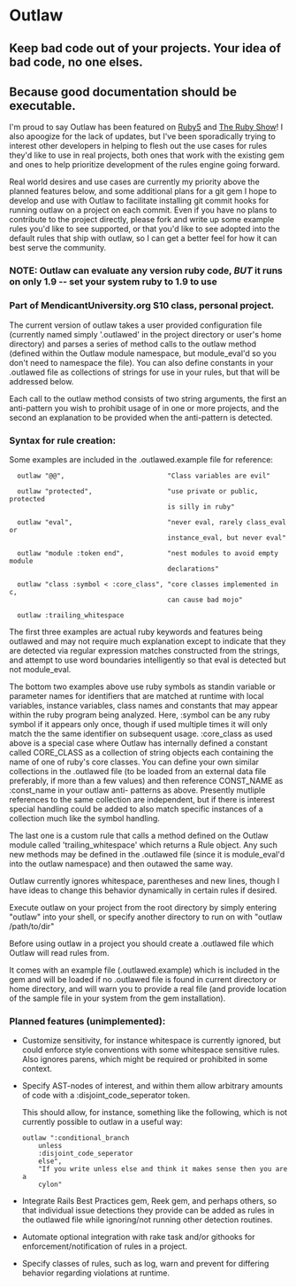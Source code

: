 # Outlaw

## Keep bad code out of your projects.  Your idea of bad code, no one elses.
## Because good documentation should be executable.

I'm proud to say Outlaw has been featured on [Ruby5](http://ruby5.envylabs.com/episodes/315-episode-311-october-5th-2012/stories/2751-thank-you-for-listening-to-ruby5#story-9) and [The Ruby Show](http://rubyshow.com/episodes/197)!  I also apoogize for the lack of updates, but I've been sporadically trying to interest other developers in helping to flesh out the use cases for rules they'd like to use in real projects, both ones that work with the existing gem and ones to help prioritize development of the rules engine going forward.

Real world desires and use cases are currently my priority above the planned features below, and some additional plans for a git gem I hope to develop and use with Outlaw to facilitate installing git commit hooks for running outlaw on a project on each commit.  Even if you have no plans to contribute to the project directly, please fork and write up some example rules you'd like to see supported, or that you'd like to see adopted into the default rules that ship with outlaw, so I can get a better feel for how it can best serve the community.

### NOTE: Outlaw can evaluate any version ruby code, *BUT* it runs on only 1.9 -- set your system ruby to 1.9 to use

### Part of MendicantUniversity.org S10 class, personal project.

The current version of outlaw takes a user provided configuration file
(currently named simply '.outlawed' in the project directory or user's home
directory) and parses a series of method calls to the outlaw method (defined
within the Outlaw module namespace, but module_eval'd so you don't need to
namespace the file).  You can also define constants in your .outlawed file as
collections of strings for use in your rules, but that will be addressed below.

Each call to the outlaw method consists of two string arguments, the first an
anti-pattern you wish to prohibit usage of in one or more projects, and the
second an explanation to be provided when the anti-pattern is detected.

### Syntax for rule creation:

Some examples are included in the .outlawed.example file for reference:

      outlaw "@@",                          "Class variables are evil"

      outlaw "protected",                   "use private or public, protected
                                            is silly in ruby"

      outlaw "eval",                        "never eval, rarely class_eval or
                                            instance_eval, but never eval"

      outlaw "module :token end",           "nest modules to avoid empty module
                                            declarations"

      outlaw "class :symbol < :core_class", "core classes implemented in c,
                                            can cause bad mojo"

      outlaw :trailing_whitespace


The first three examples are actual ruby keywords and features being outlawed
and may not require much explanation except to indicate that they are detected
via regular expression matches constructed from the strings, and attempt to use
word boundaries intelligently so that eval is detected but not module_eval.

The bottom two examples above use ruby symbols as standin variable or
parameter names for identifiers that are matched at runtime with local
variables, instance variables, class names and constants that may appear
within the ruby program being analyzed.  Here, :symbol can be any ruby symbol
if it appears only once, though if used multiple times it will only match the
the same identifier on subsequent usage.  :core_class as used above is a
special case where Outlaw has internally defined a constant called CORE_CLASS
as a collection of string objects each containing the name of one of ruby's
core classes.  You can define your own similar collections in the .outlawed
file (to be loaded from an external data file preferably, if more than a few
values) and then reference CONST_NAME as :const_name in your outlaw anti-
patterns as above.  Presently mutliple references to the same collection
are independent, but if there is interest special handling could be added to
also match specific instances of a collection much like the symbol handling.

The last one is a custom rule that calls a method defined on the Outlaw
module called 'trailing_whitespace' which returns a Rule object.  Any
such new methods may be defined in the .outlawed file (since it is
module_eval'd into the outlaw namespace) and then outawed the same way.


Outlaw currently ignores whitespace, parentheses and new lines, though I have
ideas to change this behavior dynamically in certain rules if desired.

Execute outlaw on your project from the root directory by simply entering
"outlaw" into your shell, or specify another directory to run
on with "outlaw /path/to/dir"

Before using outlaw in a project you should create a .outlawed file which
Outlaw will read rules from.

It comes with an example file (.outlawed.example) which is included in the
gem and will be loaded if no .outlawed file is found in current directory or
home directory, and will warn you to provide a real file (and provide
location of the sample file in your system from the gem installation).

### Planned features (unimplemented):
* Customize sensitivity, for instance whitespace is currently ignored, but
could enforce style conventions with some whitespace sensitive rules.
Also ignores parens, which might be required or prohibited in some
context.
*   Specify AST-nodes of interest, and within them allow arbitrary amounts of
    code with a :disjoint_code_seperator token.

    This should allow, for instance, something like the following, which is not
    currently possible to outlaw in a useful way:

        outlaw ":conditional_branch
            unless
            :disjoint_code_seperator
            else",
            "If you write unless else and think it makes sense then you are a
            cylon"

* Integrate Rails Best Practices gem, Reek gem, and perhaps others, so that individual issue
detections they provide can be added as rules in the outlawed file while
ignoring/not running other detection routines.

* Automate optional integration with rake task and/or githooks for
enforcement/notification of rules in a project.

* Specify classes of rules, such as log, warn and prevent for differing behavior regarding violations at runtime.
